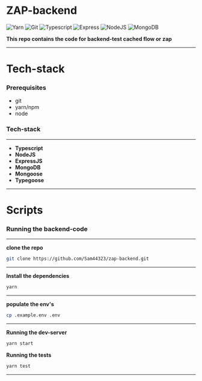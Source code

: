 # ZAP-backend

![Yarn](https://img.shields.io/badge/-Yarn-333333?style=for-the-badge&logo=yarn&logoColor=61dbfb)
![Git](https://img.shields.io/badge/-Git-333333?style=for-the-badge&logo=git&logoColor=61dbfb)
![Typescript](https://img.shields.io/badge/-Typescript-333333?style=for-the-badge&logo=typescript&logoColor=61dbfb)
![Express](https://img.shields.io/badge/-ExpressJS-333333?style=for-the-badge&logo=express&logoColor=61dbfb)
![NodeJS](https://img.shields.io/badge/-NodeJS-333333?style=for-the-badge&logo=node.js&logoColor=61dbfb)
![MongoDB](https://img.shields.io/badge/-MongoDB-333333?style=for-the-badge&logo=mongodb&logoColor=61dbfb)

**This repo contains the code for backend-test cached flow or zap**

---

# **Tech-stack**

### Prerequisites

- git
- yarn/npm
- node

### **Tech-stack**

---

- **Typescript**
- **NodeJS**
- **ExpressJS**
- **MongoDB**
- **Mongoose**
- **Typegoose**

---

# **Scripts**

### Running the backend-code

---

**clone the repo**

```bash
git clone https://github.com/Sam44323/zap-backend.git
```

---

**Install the dependencies**

```bash
yarn
```

---

**populate the env's**

```bash
cp .example.env .env

```

---

**Running the dev-server**

```bash
yarn start
```

**Running the tests**

```bash
yarn test
```

---
